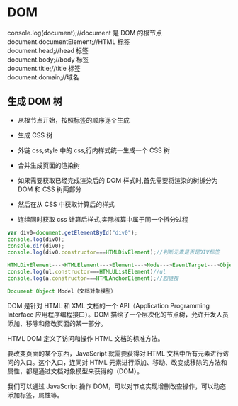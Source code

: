 # DOM

console.log(document);//document 是 DOM 的根节点</br>
document.documentElement;//HTML 标签</br>
document.head;//head 标签</br>
document.body;//body 标签</br>
document.title;//title 标签</br>
document.domain;//域名</br>

## 生成 DOM 树

- 从根节点开始，按照标签的顺序逐个生成

- 生成 CSS 树

- 外链 css,style 中的 css,行内样式统一生成一个 CSS 树

- 合并生成页面的渲染树

- 如果需要获取已经完成渲染后的 DOM 样式时,首先需要将渲染的树拆分为 DOM 和 CSS 树两部分

- 然后在从 CSS 中获取计算后的样式

- 连续同时获取 css 计算后样式,实际核算中属于同一个拆分过程

```js
var div0=document.getElementById("div0");
console.log(div0);
console.dir(div0);
console.log(div0.constructor===HTMLDivElement);//判断元素是否是DIV标签

HTMLDivElement--->HTMLElement--->Element--->Node--->EventTarget--->Object
console.log(ul.constructor===HTMLUListElement)//ul
console.log(a.constructor===HTMLAnchorElement);//超链接

Document Object Model（文档对象模型）
```

DOM 是针对 HTML 和 XML 文档的一个 API（Application Programming Interface 应用程序编程接口）。DOM 描绘了一个层次化的节点树，允许开发人员添加、移除和修改页面的某一部分。

HTML DOM 定义了访问和操作 HTML 文档的标准方法。

要改变页面的某个东西，JavaScript 就需要获得对 HTML 文档中所有元素进行访问的入口。这个入口，连同对 HTML 元素进行添加、移动、改变或移除的方法和属性，都是通过文档对象模型来获得的（DOM）。

我们可以通过 JavaScript 操作 DOM，可以对节点实现增删改查操作，可以动态添加标签，属性等。
